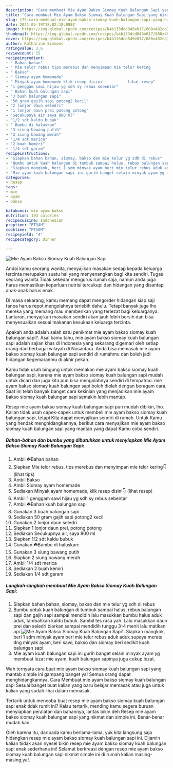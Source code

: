 ```yaml
---
description: "Cara membuat Mie Ayam Bakso Siomay Kuah Balungan Sapi yang nikmat dan Mudah Dibuat"
title: "Cara membuat Mie Ayam Bakso Siomay Kuah Balungan Sapi yang nikmat dan Mudah Dibuat"
slug: 175-cara-membuat-mie-ayam-bakso-siomay-kuah-balungan-sapi-yang-nikmat-dan-mudah-dibuat
date: 2021-05-19T18:02:18.098Z
image: https://img-global.cpcdn.com/recipes/b4b133dcd849e017/680x482cq70/mie-ayam-bakso-siomay-kuah-balungan-sapi-foto-resep-utama.jpg
thumbnail: https://img-global.cpcdn.com/recipes/b4b133dcd849e017/680x482cq70/mie-ayam-bakso-siomay-kuah-balungan-sapi-foto-resep-utama.jpg
cover: https://img-global.cpcdn.com/recipes/b4b133dcd849e017/680x482cq70/mie-ayam-bakso-siomay-kuah-balungan-sapi-foto-resep-utama.jpg
author: Katharine Simmons
ratingvalue: 3.6
reviewcount: 15
recipeingredient:
- " Bahan bahan"
- " Mie telor rebus tips merebus dan menyimpan mie telor kering           lihat tips"
- " Bakso"
- " Siomay ayam homemade"
- " Minyak ayam homemade klik resep disini           lihat resep"
- "1 genggam sawi hijau yg sdh sy rebus sebentar"
- " Bahan kuah balungan sapi"
- "3 buah balungan sapi"
- "50 gram gajih sapi potong2 kecil"
- "2 lonjor daun seledri"
- "1 lonjor daun prei potong potong"
- "Secukupnya air saya 800 ml"
- "1/2 sdt kaldu bubuk"
- " Bumbu di haluskan"
- "3 siung bawang putih"
- "2 siung bawang merah"
- "1/4 sdt merica"
- "2 buah kemiri"
- "1/4 sdt garam"
recipeinstructions:
- "Siapkan bahan bahan, siomay, bakso dan mie telur yg sdh di rebus"
- "Bumbu untuk kuah balungan di tumbuk sampai halus, rebus balungan sapi dan gajih sapi sampai mendidih lalu masukkan bumbu halus aduk aduk, tambahkan kaldu bubuk. Sambil tes rasa yah. Lalu masukkan daun prei dan seledri biarkan sampai mendidih tunggu 3-4 menit lalu matikan api"
- "Siapkan mangkok, beri 1 sdm minyak ayam beri mie telur rebus aduk aduk supaya merata dng minyak ayam, beri sawi, bakso dan siomay beri sedikit kuah balungan sapi."
- "Mie ayam kuah balungan sapi ini gurih banget selain minyak ayam yg membuat lezat mie ayam, kuah balungan sapinya juga cukup lezat."
categories:
- Resep
tags:
- mie
- ayam
- bakso

katakunci: mie ayam bakso 
nutrition: 193 calories
recipecuisine: Indonesian
preptime: "PT34M"
cooktime: "PT50M"
recipeyield: "4"
recipecategory: Dinner

---
```



![Mie Ayam Bakso Siomay Kuah Balungan Sapi](https://img-global.cpcdn.com/recipes/b4b133dcd849e017/680x482cq70/mie-ayam-bakso-siomay-kuah-balungan-sapi-foto-resep-utama.jpg)

Andai kamu seorang wanita, menyajikan masakan sedap kepada keluarga tercinta merupakan suatu hal yang menyenangkan bagi kita sendiri. Tugas seorang  wanita Tidak sekedar mengurus rumah saja, namun anda juga harus memastikan keperluan nutrisi tercukupi dan hidangan yang disantap anak-anak harus enak.

Di masa  sekarang, kamu memang dapat mengorder hidangan siap saji tanpa harus repot mengolahnya terlebih dahulu. Tetapi banyak juga lho mereka yang memang mau memberikan yang terlezat bagi keluarganya. Lantaran, menyajikan masakan sendiri akan jauh lebih bersih dan bisa menyesuaikan sesuai makanan kesukaan keluarga tercinta. 



Apakah anda adalah salah satu penikmat mie ayam bakso siomay kuah balungan sapi?. Asal kamu tahu, mie ayam bakso siomay kuah balungan sapi adalah sajian khas di Indonesia yang sekarang digemari oleh setiap orang dari berbagai wilayah di Nusantara. Anda bisa memasak mie ayam bakso siomay kuah balungan sapi sendiri di rumahmu dan boleh jadi hidangan kegemaranmu di akhir pekan.

Kamu tidak usah bingung untuk memakan mie ayam bakso siomay kuah balungan sapi, karena mie ayam bakso siomay kuah balungan sapi mudah untuk dicari dan juga kita pun bisa mengolahnya sendiri di tempatmu. mie ayam bakso siomay kuah balungan sapi boleh diolah dengan beragam cara. Saat ini telah banyak banget cara kekinian yang menjadikan mie ayam bakso siomay kuah balungan sapi semakin lebih mantap.

Resep mie ayam bakso siomay kuah balungan sapi pun mudah dibikin, lho. Kalian tidak usah capek-capek untuk membeli mie ayam bakso siomay kuah balungan sapi, tetapi Kita dapat menyajikan sendiri di rumah. Untuk Kamu yang hendak menghidangkannya, berikut cara menyajikan mie ayam bakso siomay kuah balungan sapi yang mantab yang dapat Kamu coba sendiri.

<!--inarticleads1-->

##### Bahan-bahan dan bumbu yang dibutuhkan untuk menyiapkan Mie Ayam Bakso Siomay Kuah Balungan Sapi:

1. Ambil  ☘️Bahan bahan
1. Siapkan  Mie telor rebus, tips merebus dan menyimpan mie telor kering👇           (lihat tips)
1. Ambil  Bakso
1. Ambil  Siomay ayam homemade
1. Sediakan  Minyak ayam homemade, klik resep disini👇           (lihat resep)
1. Ambil 1 genggam sawi hijau yg sdh sy rebus sebentar
1. Ambil  ☘️Bahan kuah balungan sapi
1. Gunakan 3 buah balungan sapi
1. Sediakan 50 gram gajih sapi potong2 kecil
1. Gunakan 2 lonjor daun seledri
1. Siapkan 1 lonjor daun prei, potong potong
1. Sediakan Secukupnya air, saya 800 ml
1. Siapkan 1/2 sdt kaldu bubuk
1. Gunakan  ☘️Bumbu di haluskan:
1. Gunakan 3 siung bawang putih
1. Siapkan 2 siung bawang merah
1. Ambil 1/4 sdt merica
1. Sediakan 2 buah kemiri
1. Sediakan 1/4 sdt garam




<!--inarticleads2-->

##### Langkah-langkah membuat Mie Ayam Bakso Siomay Kuah Balungan Sapi:

1. Siapkan bahan bahan, siomay, bakso dan mie telur yg sdh di rebus
1. Bumbu untuk kuah balungan di tumbuk sampai halus, rebus balungan sapi dan gajih sapi sampai mendidih lalu masukkan bumbu halus aduk aduk, tambahkan kaldu bubuk. Sambil tes rasa yah. Lalu masukkan daun prei dan seledri biarkan sampai mendidih tunggu 3-4 menit lalu matikan api
<img src="//assets-global.cpcdn.com/assets/icons/button_play-2c75c40dde080a61004c1f40b05d8f140eaff45d7e9e6481dc71c63d2e7c4909.png" alt="Mie Ayam Bakso Siomay Kuah Balungan Sapi">1. Siapkan mangkok, beri 1 sdm minyak ayam beri mie telur rebus aduk aduk supaya merata dng minyak ayam, beri sawi, bakso dan siomay beri sedikit kuah balungan sapi.
1. Mie ayam kuah balungan sapi ini gurih banget selain minyak ayam yg membuat lezat mie ayam, kuah balungan sapinya juga cukup lezat.




Wah ternyata cara buat mie ayam bakso siomay kuah balungan sapi yang mantab simple ini gampang banget ya! Semua orang dapat menghidangkannya. Cara Membuat mie ayam bakso siomay kuah balungan sapi Sesuai banget buat kalian yang baru belajar memasak atau juga untuk kalian yang sudah lihai dalam memasak.

Tertarik untuk mencoba buat resep mie ayam bakso siomay kuah balungan sapi enak tidak rumit ini? Kalau tertarik, mending kamu segera buruan menyiapkan peralatan dan bahannya, lantas bikin deh Resep mie ayam bakso siomay kuah balungan sapi yang nikmat dan simple ini. Benar-benar mudah kan. 

Oleh karena itu, daripada kamu berlama-lama, yuk kita langsung saja hidangkan resep mie ayam bakso siomay kuah balungan sapi ini. Dijamin kalian tiidak akan nyesel bikin resep mie ayam bakso siomay kuah balungan sapi enak sederhana ini! Selamat berkreasi dengan resep mie ayam bakso siomay kuah balungan sapi nikmat simple ini di rumah kalian masing-masing,ya!.

